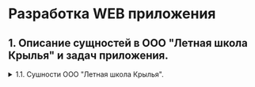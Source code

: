 # Разработка WEB приложения
## 1. Описание сущностей в ООО "Летная школа Крылья" и задач приложения.
<details>
    <summary>1.1. Сушности ООО "Летная школа Крылья".</summary>

</details>
